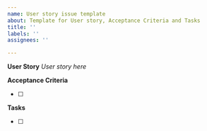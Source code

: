 ```yaml
---
name: User story issue template
about: Template for User story, Acceptance Criteria and Tasks
title: ''
labels: ''
assignees: ''

---
```


**User Story**
_User story here_

**Acceptance Criteria**

 - [ ] 

**Tasks**

 - [ ]

